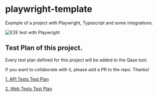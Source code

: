 # playwright-template

Example of a project with Playwright, Typescript and some integrations.

![E2E test with Playwright](https://github.com/estefafdez/playwright-template/actions/workflows/playwright.yml/badge.svg)
## Test Plan of this project.

Every test plan defined for this project will be added to the Qase tool.

If you want to collaborate with it, please add a PR to the repo. Thanks!

[1. API Tests Test Plan](https://app.qase.io/project/CYEX)

[2. Web Tests Test Plan](https://app.qase.io/project/CYEX)

